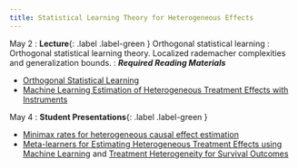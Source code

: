 ```yaml
---
title: Statistical Learning Theory for Heterogeneous Effects
---
```


May 2
: **Lecture**{: .label .label-green } Orthogonal statistical learning
: Orthogonal statistical learning theory. Localized rademacher complexities and generalization bounds.
: ***Required Reading Materials***
- [Orthogonal Statistical Learning](https://arxiv.org/abs/1901.09036)
- [Machine Learning Estimation of Heterogeneous Treatment Effects with Instruments](https://arxiv.org/abs/1905.10176)

May 4
: **Student Presentations**{: .label .label-green } 
- [Minimax rates for heterogeneous causal effect estimation](https://arxiv.org/abs/2203.00837)
- [Meta-learners for Estimating Heterogeneous Treatment Effects using Machine Learning](https://arxiv.org/abs/1706.03461) and [Treatment Heterogeneity for Survival Outcomes](https://arxiv.org/abs/2207.07758)
